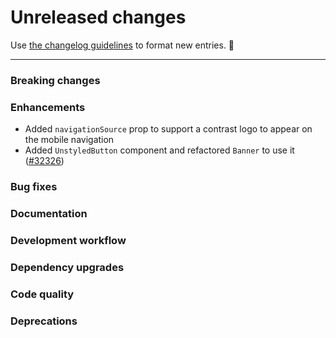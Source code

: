 # Unreleased changes

Use [the changelog guidelines](https://git.io/polaris-changelog-guidelines) to format new entries. 💜

---

### Breaking changes

### Enhancements

- Added `navigationSource` prop to support a contrast logo to appear on the mobile navigation
- Added `UnstyledButton` component and refactored `Banner` to use it ([#32326](https://github.com/Shopify/polaris-react/pull/32326))

### Bug fixes

### Documentation

### Development workflow

### Dependency upgrades

### Code quality

### Deprecations
